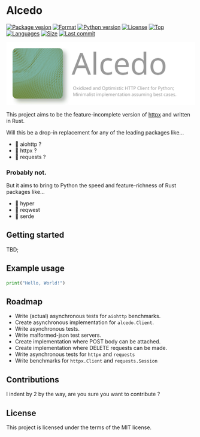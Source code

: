 # Alcedo

[![Package vesion](https://img.shields.io/pypi/v/alcedo)](https://pypi.org/project/alcedo)
[![Format](https://img.shields.io/pypi/format/alcedo)](https://pypi.org/project/alcedo)
[![Python version](https://img.shields.io/pypi/pyversions/alcedo)](https://pypi.org/project/alcedo)
[![License](https://img.shields.io/pypi/l/alcedo)](https://pypi.org/project/alcedo)
[![Top](https://img.shields.io/github/languages/top/aekasitt/alcedo)](.)
[![Languages](https://img.shields.io/github/languages/count/aekasitt/alcedo)](.)
[![Size](https://img.shields.io/github/repo-size/aekasitt/alcedo)](.)
[![Last commit](https://img.shields.io/github/last-commit/aekasitt/alcedo/master)](.)

![Alcedo banner](static/alcedo-banner.svg)

This project aims to be the feature-incomplete version of [httpx](https://github.com/encode/httpx)
and written in Rust.

Will this be a drop-in replacement for any of the leading packages like...

* 🐍 aiohttp ?
* 🐍 httpx ?
* 🐍 requests ?

### Probably not.

But it aims to bring to Python the speed and feature-richness of Rust packages
like...

* 🦀 hyper
* 🦀 reqwest
* 🦀 serde

## Getting started

TBD;

## Example usage

```py
print("Hello, World!")
```

## Roadmap

* Write (actual) asynchronous tests for `aiohttp` benchmarks.
* Create asynchronous implementation for `alcedo.Client`.
* Write asynchronous tests.
* Write malformed-json test servers.
* Create implementation where POST body can be attached.
* Create implementation where DELETE requests can be made.
* Write asynchronous tests for `httpx` and `requests`
* Write benchmarks for `httpx.Client` and `requests.Session`

## Contributions

I indent by 2 by the way, are you sure you want to contribute ?

## License

This project is licensed under the terms of the MIT license.
